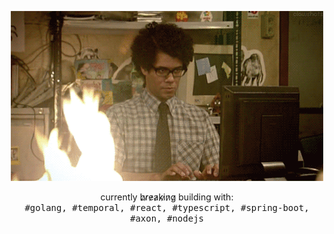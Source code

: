 <p align="center">
</p>
<p align="center">
      <img src="https://raw.githubusercontent.com/AhmedHS/AhmedHS/refs/heads/main/fire.gif" alt="fire">
</p>
<p align="center">
  currently b̷r̷e̷a̷k̷i̷n̷g̷  building with:
  <br>
  <samp>#golang, #temporal, #react, #typescript, #spring-boot, #axon, #nodejs</samp>
</p>

